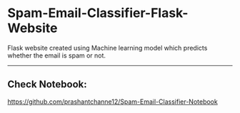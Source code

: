# Spam-Email-Classifier-Flask-Website

Flask website created using Machine learning model which predicts whether the email is spam or not. 

---

## Check Notebook:
https://github.com/prashantchanne12/Spam-Email-Classifier-Notebook

